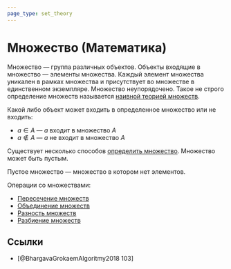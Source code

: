 ```yaml
---
page_type: set_theory
---
```

# Множество (Математика)

Множество — группа различных объектов. Объекты входящие в множество — элементы множества. Каждый элемент множества уникален в рамках множества и присутствует во множестве в единственном экземпляре. Множество неупорядочено. Такое не строго определение множеств называется [наивной теорией множеств]([[20221101230826]]).

Какой либо объект может входить в определенное множество или не входить:

* $a \in A$ — $a$ входит в множество $A$
* $a \notin A$ — $a$ не входит в множество $A$

Существует несколько способов [определить множество]([[20221031234358]]). Множество может быть пустым.

Пустое множество — множество в котором нет элементов.

Операции со множествами:

* [Пересечение множеств]([[20221102002259]])
* [Объединение множеств]([[20221106003014]])
* [Разность множеств]([[20221120191341]])
* [Разбиение множеств]([[20221120185302]])

## Ссылки

- [@BhargavaGrokaemAlgoritmy2018 103]